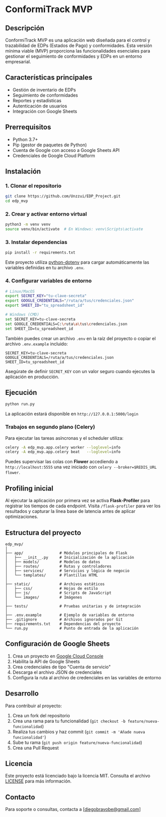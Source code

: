 # ConformiTrack MVP

## Descripción

ConformiTrack MVP es una aplicación web diseñada para el control y trazabilidad de EDPs (Estados de Pago) y conformidades. Esta versión mínima viable (MVP) proporciona las funcionalidades esenciales para gestionar el seguimiento de conformidades y EDPs en un entorno empresarial.

## Características principales

- Gestión de inventario de EDPs
- Seguimiento de conformidades
- Reportes y estadísticas
- Autenticación de usuarios
- Integración con Google Sheets

## Prerrequisitos

- Python 3.7+
- Pip (gestor de paquetes de Python)
- Cuenta de Google con acceso a Google Sheets API
- Credenciales de Google Cloud Platform

## Instalación

### 1. Clonar el repositorio

```bash
git clone https://github.com/Unzzui/EDP_Project.git
cd edp_mvp
```

### 2. Crear y activar entorno virtual

```bash
python3 -m venv venv
source venv/bin/activate  # En Windows: venv\Scripts\activate
```

### 3. Instalar dependencias

```bash
pip install -r requirements.txt
```
Este proyecto utiliza [python-dotenv](https://pypi.org/project/python-dotenv/) para cargar automáticamente las variables definidas en tu archivo `.env`.

### 4. Configurar variables de entorno

```bash
# Linux/MacOS
export SECRET_KEY="tu-clave-secreta"
export GOOGLE_CREDENTIALS="/ruta/a/tus/credenciales.json"
export SHEET_ID="tu_spreadsheet_id"

# Windows (CMD)
set SECRET_KEY=tu-clave-secreta
set GOOGLE_CREDENTIALS=C:\ruta\a\tus\credenciales.json
set SHEET_ID=tu_spreadsheet_id
```

También puedes crear un archivo `.env` en la raíz del proyecto o copiar el archivo `.env.example` incluido:

```
SECRET_KEY=tu-clave-secreta
GOOGLE_CREDENTIALS=/ruta/a/tus/credenciales.json
SHEET_ID=tu_spreadsheet_id
```
Asegúrate de definir `SECRET_KEY` con un valor seguro cuando ejecutes la aplicación en producción.

## Ejecución

```bash
python run.py
```

La aplicación estará disponible en `http://127.0.0.1:5000/login`

### Trabajos en segundo plano (Celery)

Para ejecutar las tareas asíncronas y el scheduler utiliza:

```bash
celery -A edp_mvp.app.celery worker --loglevel=info
celery -A edp_mvp.app.celery beat   --loglevel=info
```

Puedes supervisar las colas con **Flower** accediendo a `http://localhost:5555` una vez iniciado con `celery --broker=$REDIS_URL flower`.

## Profiling inicial

Al ejecutar la aplicación por primera vez se activa **Flask‑Profiler** para
registrar los tiempos de cada endpoint. Visita `/flask-profiler` para ver los
resultados y capturar la línea base de latencia antes de aplicar
optimizaciones.

## Estructura del proyecto

```
edp_mvp/
│
├── app/                # Módulos principales de Flask
│   ├── __init__.py     # Inicialización de la aplicación
│   ├── models/         # Modelos de datos
│   ├── routes/         # Rutas y controladores
│   ├── services/       # Servicios y lógica de negocio
│   └── templates/      # Plantillas HTML
│
├── static/             # Archivos estáticos
│   ├── css/            # Hojas de estilo
│   ├── js/             # Scripts de JavaScript
│   └── images/         # Imágenes
│
├── tests/              # Pruebas unitarias y de integración
│
├── .env.example        # Ejemplo de variables de entorno
├── .gitignore          # Archivos ignorados por Git
├── requirements.txt    # Dependencias del proyecto
└── run.py              # Punto de entrada de la aplicación
```

## Configuración de Google Sheets

1. Crea un proyecto en [Google Cloud Console](https://console.cloud.google.com/)
2. Habilita la API de Google Sheets
3. Crea credenciales de tipo "Cuenta de servicio"
4. Descarga el archivo JSON de credenciales
5. Configura la ruta al archivo de credenciales en las variables de entorno

## Desarrollo

Para contribuir al proyecto:

1. Crea un fork del repositorio
2. Crea una rama para tu funcionalidad (`git checkout -b feature/nueva-funcionalidad`)
3. Realiza tus cambios y haz commit (`git commit -m 'Añade nueva funcionalidad'`)
4. Sube tu rama (`git push origin feature/nueva-funcionalidad`)
5. Crea una Pull Request

## Licencia

Este proyecto está licenciado bajo la licencia MIT. Consulta el archivo [LICENSE](LICENSE) para más información.

## Contacto

Para soporte o consultas, contacta a [diegobravobe@gmail.com]
